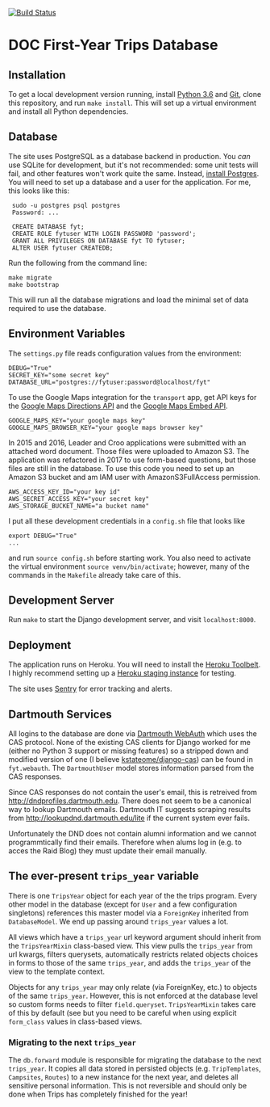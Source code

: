 [![Build Status](https://travis-ci.org/rlmv/doc-trips.svg?branch=master)](https://travis-ci.org/rlmv/doc-trips)

# DOC First-Year Trips Database

## Installation

To get a local development version running, install [Python 3.6](https://www.python.org/downloads/)
and [Git](https://git-scm.com/book/id/v2/Getting-Started-Installing-Git),
clone this repository, and run `make install`. This will set up a virtual
environment and install all Python dependencies.

## Database

The site uses PostgreSQL as a database backend in production. You *can* use
SQLite for development, but it's not recommended: some unit tests will fail,
and other features won't work quite the same. Instead, [install Postgres](https://www.postgresql.org).
You will need to set up a database and a user for the application. For me, this
looks like this:

     sudo -u postgres psql postgres
     Password: ...

     CREATE DATABASE fyt;
     CREATE ROLE fytuser WITH LOGIN PASSWORD 'password';
     GRANT ALL PRIVILEGES ON DATABASE fyt TO fytuser;
     ALTER USER fytuser CREATEDB;

Run the following from the command line:

    make migrate
    make bootstrap

This will run all the database migrations and load the minimal set of data
required to use the database.

## Environment Variables

The `settings.py` file reads configuration values from the environment:

    DEBUG="True"
    SECRET_KEY="some secret key"
    DATABASE_URL="postgres://fytuser:password@localhost/fyt"

To use the Google Maps integration for the `transport` app,
get API keys for the [Google Maps Directions API](https://developers.google.com/maps/documentation/directions/)
and the [Google Maps Embed API](https://developers.google.com/maps/documentation/embed/).

    GOOGLE_MAPS_KEY="your google maps key"
    GOOGLE_MAPS_BROWSER_KEY="your google maps browser key"

In 2015 and 2016, Leader and Croo applications were submitted with an attached
word document. Those files were uploaded to Amazon S3. The application was
refactored in 2017 to use form-based questions, but those files are still in the
database. To use this code you need to set up an Amazon S3 bucket and am IAM
user with AmazonS3FullAccess permission.

    AWS_ACCESS_KEY_ID="your key id"
    AWS_SECRET_ACCESS_KEY="your secret key"
    AWS_STORAGE_BUCKET_NAME="a bucket name"

I put all these development credentials in a `config.sh` file that looks like

    export DEBUG="True"
    ...

and run `source config.sh` before starting work. You also need to activate the
virtual environment `source venv/bin/activate`; however, many of the commands
in the `Makefile` already take care of this.

## Development Server

Run `make` to start the Django development server, and visit `localhost:8000`.

## Deployment

The application runs on Heroku. You will need to install the
[Heroku Toolbelt](https://devcenter.heroku.com/articles/heroku-command).
I highly recommend setting up a
[Heroku staging instance](https://devcenter.heroku.com/articles/multiple-environments)
for testing.

The site uses [Sentry](https://sentry.io) for error tracking and alerts.

## Dartmouth Services

All logins to the database are done via [Dartmouth
WebAuth](http://tech.dartmouth.edu/its/services-support/help-yourself/knowledge-base/web-auth-frequently-asked-questions)
which uses the CAS protocol. None of the existing CAS clients for Django worked
for me (either no Python 3 support or missing features) so a stripped down and
modified version of one (I believe
[kstateome/django-cas](https://github.com/kstateome/django-cas)) can be found
in `fyt.webauth`. The `DartmouthUser` model stores information parsed from the
CAS responses.

Since CAS responses do not contain the user's email, this is retreived from
http://dndprofiles.dartmouth.edu. There does not seem to be a canonical way to
lookup Dartmouth emails. Dartmouth IT suggests scraping results from
http://lookupdnd.dartmouth.edu/lite if the current system ever fails.

Unfortunately the DND does not contain alumni information and we cannot
programmtically find their emails. Therefore when alums log in (e.g. to acces
the Raid Blog) they must update their email manually.

## The ever-present `trips_year` variable

There is one `TripsYear` object for each year of the the trips program.
Every other model in the database (except for `User` and a few configuration
singletons) references this master model via a `ForeignKey` inherited from
`DatabaseModel`. We end up passing around `trips_year` values a lot.

All views which have a `trips_year` url keyword argument should inherit from
the `TripsYearMixin` class-based view. This view pulls the `trips_year` from
url kwargs, filters querysets, automatically restricts related objects choices
in forms to those of the same `trips_year`, and adds the `trips_year` of the
view to the template context.

Objects for any `trips_year` may only relate (via ForeignKey, etc.) to objects
of the same `trips_year`. However, this is not enforced at the database level
so custom forms needs to filter `field.queryset`. `TripsYearMixin` takes care
of this by default (see but you need to be careful when using explicit
`form_class` values in class-based views.

### Migrating to the next `trips_year`

The `db.forward` module is responsible for migrating the database to the next
`trips_year`. It copies all data stored in persisted objects
(e.g. `TripTemplates`, `Campsites`, `Routes`) to a new instance for the next
year, and deletes all sensitive personal information. This is not reversible
and should only be done when Trips has completely finished for the year!
